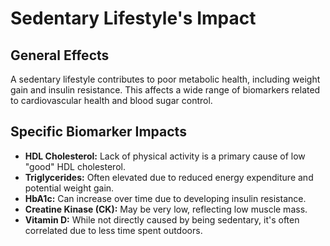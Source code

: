 # Sedentary Lifestyle's Impact

## General Effects
A sedentary lifestyle contributes to poor metabolic health, including weight gain and insulin resistance. This affects a wide range of biomarkers related to cardiovascular health and blood sugar control.

## Specific Biomarker Impacts
- **HDL Cholesterol:** Lack of physical activity is a primary cause of low "good" HDL cholesterol.
- **Triglycerides:** Often elevated due to reduced energy expenditure and potential weight gain.
- **HbA1c:** Can increase over time due to developing insulin resistance.
- **Creatine Kinase (CK):** May be very low, reflecting low muscle mass.
- **Vitamin D:** While not directly caused by being sedentary, it's often correlated due to less time spent outdoors.
